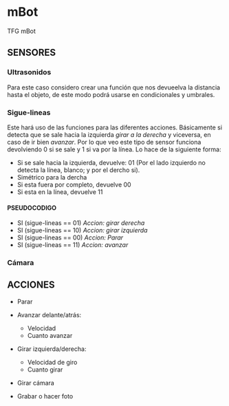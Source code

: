 # mBot
TFG mBot


## SENSORES
  ### Ultrasonidos
  Para este caso considero crear una función que nos devueelva la distancia hasta el objeto, de este modo podrá usarse en condicionales y umbrales.
  
  ### Sigue-lineas
  Este hará uso de las funciones para las diferentes acciones. Básicamente si detecta que se sale hacia la izquierda *girar a la derecha* y viceversa, en caso de ir bien *avanzar*.
  Por lo que veo este tipo de sensor funciona devolviendo 0 si se sale y 1 si va por la línea. Lo hace de la siguiente forma:
  * Si se sale hacia la izquierda, devuelve: 01 (Por el lado izquierdo no detecta la línea, blanco; y por el dercho si).    
  * Simétrico para la dercha
  * Si esta fuera por completo, devuelve 00
  * Si esta en la línea, devuelve 11

  #### PSEUDOCODIGO
  - SI (sigue-lineas == 01) *Accion: girar derecha*
  - SI (sigue-lineas == 10) *Accion: girar izquierda*
  - SI (sigue-lineas == 00) *Accion: Parar*
  - SI (sigue-lineas == 11) *Accion: avanzar*
    
    
  
  ### Cámara

## ACCIONES
  * Parar
  * Avanzar delante/atrás:
    * Velocidad
    * Cuanto avanzar
  * Girar izquierda/derecha:
    * Velocidad de giro
    * Cuanto girar

  * Girar cámara
  * Grabar o hacer foto
